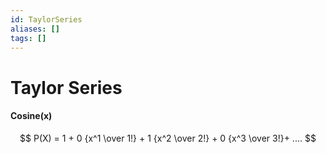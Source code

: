 ```yaml
---
id: TaylorSeries
aliases: []
tags: []
---
```


# Taylor Series

#### Cosine(x)

$$
P(X) = 1 + 0 {x^1 \over 1!} + 1 {x^2 \over 2!} + 0 {x^3 \over 3!}+ ....
$$
